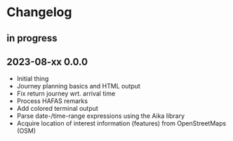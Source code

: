 # Changelog


## in progress


## 2023-08-xx 0.0.0
- Initial thing
- Journey planning basics and HTML output
- Fix return journey wrt. arrival time
- Process HAFAS remarks
- Add colored terminal output
- Parse date-/time-range expressions using the Aika library
- Acquire location of interest information (features) from OpenStreetMaps (OSM)
